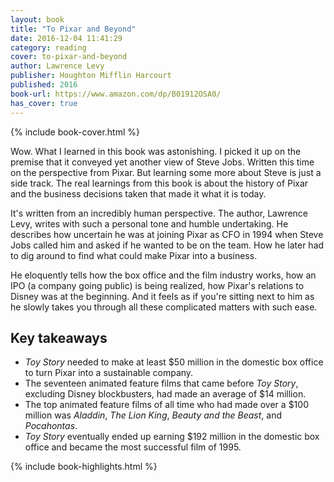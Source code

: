 ```yaml
---
layout: book
title: "To Pixar and Beyond"
date: 2016-12-04 11:41:29
category: reading
cover: to-pixar-and-beyond
author: Lawrence Levy
publisher: Houghton Mifflin Harcourt
published: 2016
book-url: https://www.amazon.com/dp/B01912OSA0/
has_cover: true
---
```

{% include book-cover.html %}

Wow. What I learned in this book was astonishing. I picked it up on the premise that it conveyed yet another view of Steve Jobs. Written this time on the perspective from Pixar. But learning some more about Steve is just a side track. The real learnings from this book is about the history of Pixar and the business decisions taken that made it what it is today.

It's written from an incredibly human perspective. The author, Lawrence Levy, writes with such a personal tone and humble undertaking. He describes how uncertain he was at joining Pixar as CFO in 1994 when Steve Jobs called him and asked if he wanted to be on the team. How he later had to dig around to find what could make Pixar into a business.

He eloquently tells how the box office and the film industry works, how an IPO (a company going public) is being realized, how Pixar's relations to Disney was at the beginning. And it feels as if you're sitting next to him as he slowly takes you through all these complicated matters with such ease.

## Key takeaways
- _Toy Story_ needed to make at least $50 million in the domestic box office to turn Pixar into a sustainable company.
- The seventeen animated feature films that came before _Toy Story_, excluding Disney blockbusters, had made an average of $14 million.
- The top animated feature films of all time who had made over a $100 million was _Aladdin_, _The Lion King_, _Beauty and the Beast_, and _Pocahontas_.
- _Toy Story_ eventually ended up earning $192 million in the domestic box office and became the most successful film of 1995.

{% include book-highlights.html %}
